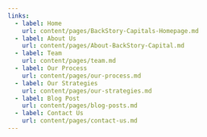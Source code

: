 ```yaml
---
links:
  - label: Home
    url: content/pages/BackStory-Capitals-Homepage.md
  - label: About Us
    url: content/pages/About-BackStory-Capital.md
  - label: Team
    url: content/pages/team.md
  - label: Our Process
    url: content/pages/our-process.md
  - label: Our Strategies
    url: content/pages/our-strategies.md
  - label: Blog Post
    url: content/pages/blog-posts.md
  - label: Contact Us
    url: content/pages/contact-us.md
---
```


